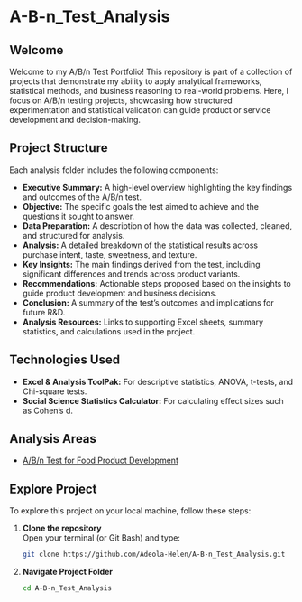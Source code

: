 # A-B-n_Test_Analysis  

## Welcome  
Welcome to my A/B/n Test Portfolio! This repository is part of a collection of projects that demonstrate my ability to apply analytical frameworks, statistical methods, and business reasoning to real-world problems. Here, I focus on A/B/n testing projects, showcasing how structured experimentation and statistical validation can guide product or service development and decision-making.


## Project Structure  
Each analysis folder includes the following components:  

- **Executive Summary:** A high-level overview highlighting the key findings and outcomes of the A/B/n test.  
- **Objective:** The specific goals the test aimed to achieve and the questions it sought to answer.  
- **Data Preparation:** A description of how the data was collected, cleaned, and structured for analysis.  
- **Analysis:** A detailed breakdown of the statistical results across purchase intent, taste, sweetness, and texture.  
- **Key Insights:** The main findings derived from the test, including significant differences and trends across product variants.  
- **Recommendations:** Actionable steps proposed based on the insights to guide product development and business decisions.  
- **Conclusion:** A summary of the test’s outcomes and implications for future R&D.  
- **Analysis Resources:** Links to supporting Excel sheets, summary statistics, and calculations used in the project.  

## Technologies Used  
- **Excel & Analysis ToolPak:** For descriptive statistics, ANOVA, t-tests, and Chi-square tests.  
- **Social Science Statistics Calculator:** For calculating effect sizes such as Cohen’s d.  

## Analysis Areas  
- [A/B/n Test for Food Product Development](A/B/n_Test_FPD)

## Explore Project  
To explore this project on your local machine, follow these steps:  

1. **Clone the repository**  
   Open your terminal (or Git Bash) and type:
    ```bash
   git clone https://github.com/Adeola-Helen/A-B-n_Test_Analysis.git
    
2. **Navigate Project Folder**  
   ```bash
   cd A-B-n_Test_Analysis
